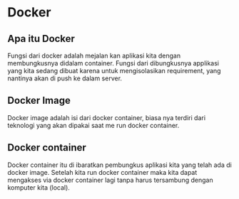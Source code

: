 # Docker

## Apa itu Docker
Fungsi dari docker adalah mejalan kan aplikasi kita dengan membungkusnya didalam container. Fungsi dari dibungkusnya applikasi yang kita sedang dibuat karena untuk mengisolasikan requirement, yang nantinya akan di push ke dalam server.

## Docker Image
Docker image adalah isi dari docker container, biasa nya terdiri dari teknologi yang akan dipakai saat me run docker container.

## Docker container
Docker container itu di ibaratkan pembungkus aplikasi kita yang telah ada di docker image. Setelah kita run docker container maka kita dapat mengakses via docker container lagi tanpa harus tersambung dengan komputer kita (local).